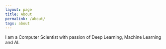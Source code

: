 ```yaml
---
layout: page
title: About
permalink: /about/
tags: about
---
```


I am a Computer Scientist with passion of Deep Learning, Machine Learning and AI.
